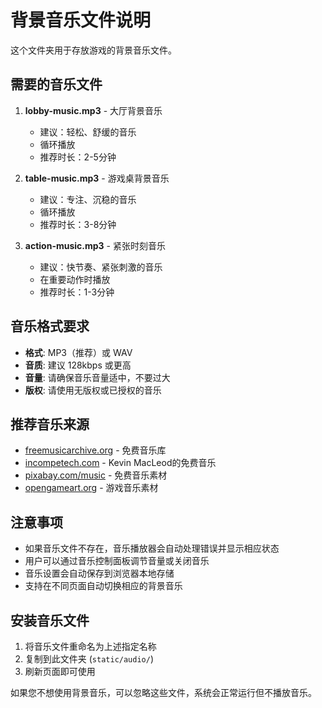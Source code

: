# 背景音乐文件说明

这个文件夹用于存放游戏的背景音乐文件。

## 需要的音乐文件

1. **lobby-music.mp3** - 大厅背景音乐
   - 建议：轻松、舒缓的音乐
   - 循环播放
   - 推荐时长：2-5分钟

2. **table-music.mp3** - 游戏桌背景音乐
   - 建议：专注、沉稳的音乐
   - 循环播放
   - 推荐时长：3-8分钟

3. **action-music.mp3** - 紧张时刻音乐
   - 建议：快节奏、紧张刺激的音乐
   - 在重要动作时播放
   - 推荐时长：1-3分钟

## 音乐格式要求

- **格式**: MP3（推荐）或 WAV
- **音质**: 建议 128kbps 或更高
- **音量**: 请确保音乐音量适中，不要过大
- **版权**: 请使用无版权或已授权的音乐

## 推荐音乐来源

- [freemusicarchive.org](https://freemusicarchive.org) - 免费音乐库
- [incompetech.com](https://incompetech.com) - Kevin MacLeod的免费音乐
- [pixabay.com/music](https://pixabay.com/music/) - 免费音乐素材
- [opengameart.org](https://opengameart.org) - 游戏音乐素材

## 注意事项

- 如果音乐文件不存在，音乐播放器会自动处理错误并显示相应状态
- 用户可以通过音乐控制面板调节音量或关闭音乐
- 音乐设置会自动保存到浏览器本地存储
- 支持在不同页面自动切换相应的背景音乐

## 安装音乐文件

1. 将音乐文件重命名为上述指定名称
2. 复制到此文件夹 (`static/audio/`)
3. 刷新页面即可使用

如果您不想使用背景音乐，可以忽略这些文件，系统会正常运行但不播放音乐。 